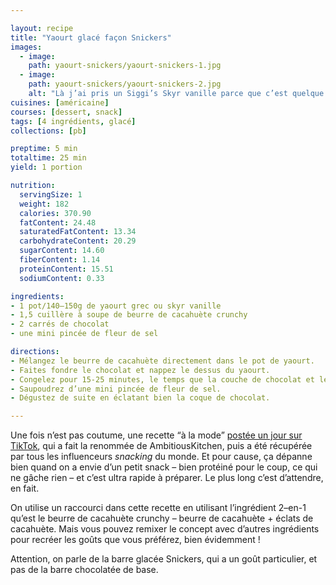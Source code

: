 ```yaml
---

layout: recipe
title: "Yaourt glacé façon Snickers"
images:  
  - image:
    path: yaourt-snickers/yaourt-snickers-1.jpg
  - image:
    path: yaourt-snickers/yaourt-snickers-2.jpg
    alt: "Là j’ai pris un Siggi’s Skyr vanille parce que c’est quelque chose que j’ai toujours dans le frigo, mais on peut aussi utiliser du yaourt grec."
cuisines: [américaine]
courses: [dessert, snack]
tags: [4 ingrédients, glacé]
collections: [pb]

preptime: 5 min
totaltime: 25 min
yield: 1 portion

nutrition:
  servingSize: 1
  weight: 182
  calories: 370.90
  fatContent: 24.48
  saturatedFatContent: 13.34
  carbohydrateContent: 20.29
  sugarContent: 14.60
  fiberContent: 1.14
  proteinContent: 15.51
  sodiumContent: 0.33

ingredients:
- 1 pot/140–150g de yaourt grec ou skyr vanille
- 1,5 cuillère à soupe de beurre de cacahuète crunchy
- 2 carrés de chocolat 
- une mini pincée de fleur de sel

directions:
- Mélangez le beurre de cacahuète directement dans le pot de yaourt.
- Faites fondre le chocolat et nappez le dessus du yaourt. 
- Congelez pour 15-25 minutes, le temps que la couche de chocolat et le yaourt durcissent. 
- Saupoudrez d’une mini pincée de fleur de sel.
- Dégustez de suite en éclatant bien la coque de chocolat.  

---
```


Une fois n’est pas coutume, une recette “à la mode” [postée un jour sur TikTok](https://www.tiktok.com/@ambitiouskitchen/video/7234652993780698414), qui a fait la renommée de AmbitiousKitchen, puis a été récupérée par tous les influenceurs <i lang="en">snacking</i> du monde. Et pour cause, ça dépanne bien quand on a envie d’un petit snack – bien protéiné pour le coup, ce qui ne gâche rien – et c’est ultra rapide à préparer. Le plus long c’est d’attendre, en fait.

On utilise un raccourci dans cette recette en utilisant l’ingrédient 2–en-1 qu’est le beurre de cacahuète crunchy – beurre de cacahuète + éclats de cacahuète. Mais vous pouvez remixer le concept avec d’autres ingrédients pour recréer les goûts que vous préférez, bien évidemment&nbsp;!

Attention, on parle de la barre glacée Snickers, qui a un goût particulier, et pas de la barre chocolatée de base.